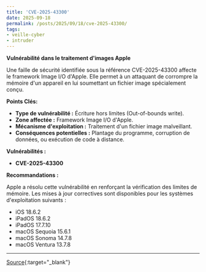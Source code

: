 ```yaml
---
title: 'CVE-2025-43300'
date: 2025-09-18
permalink: /posts/2025/09/18/cve-2025-43300/
tags:
- veille-cyber
- intruder
---
```

**Vulnérabilité dans le traitement d'images Apple**

Une faille de sécurité identifiée sous la référence CVE-2025-43300 affecte le framework Image I/O d'Apple. Elle permet à un attaquant de corrompre la mémoire d'un appareil en lui soumettant un fichier image spécialement conçu.

**Points Clés:**

*   **Type de vulnérabilité :** Écriture hors limites (Out-of-bounds write).
*   **Zone affectée :** Framework Image I/O d'Apple.
*   **Mécanisme d'exploitation :** Traitement d'un fichier image malveillant.
*   **Conséquences potentielles :** Plantage du programme, corruption de données, ou exécution de code à distance.

**Vulnérabilités :**

*   **CVE-2025-43300**

**Recommandations :**

Apple a résolu cette vulnérabilité en renforçant la vérification des limites de mémoire. Les mises à jour correctives sont disponibles pour les systèmes d'exploitation suivants :

*   iOS 18.6.2
*   iPadOS 18.6.2
*   iPadOS 17.7.10
*   macOS Sequoia 15.6.1
*   macOS Sonoma 14.7.8
*   macOS Ventura 13.7.8

---
[Source](https://cvemon.intruder.io/cves/CVE-2025-43300){:target="_blank"}
